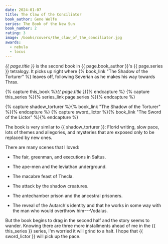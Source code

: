 ```yaml
---
date: 2024-01-07
title: The Claw of the Conciliator
book_author: Gene Wolfe
series: The Book of the New Sun
book_number: 2
rating: 3
image: /books/covers/the_claw_of_the_conciliator.jpg
awards:
  - nebula
  - locus
---
```


<cite class="book-title">{{ page.title }}</cite> is the second book in <span
class="author-name">{{ page.book_author }}</span>'s <span
class="book-series">{{ page.series }}</span> tetralogy. It picks up right
where {% book_link "The Shadow of the Torturer" %} leaves
off, following Severian as he makes his way towards Thrax.

{% capture this_book %}<cite class="book-title">{{ page.title }}</cite>{% endcapture %}
{% capture this_series %}{% series_link page.series %}{% endcapture %}

{% capture shadow_torturer %}{% book_link "The Shadow of the Torturer" %}{% endcapture %}
{% capture sword_lictor %}{% book_link "The Sword of the Lictor" %}{% endcapture %}

The book is very similar to {{ shadow_torturer }}: Florid writing, slow pace,
lots of themes and allegories, and mysteries that are exposed only to be
replaced by new ones.

There are many scenes that I loved:

- The fair, greenman, and executions in Saltus.

- The ape-men and the leviathan underground.

- The macabre feast of Thecla.

- The attack by the shadow creatures.

- The antechamber prison and the ancestral prisoners.

- The reveal of the Autarch's identity and that he works in some way with the
  man who would overthrow him---Vodalus.

But the book begins to drag in the second half and the story seems to wander.
Knowing there are three more installments ahead of me in the {{ this_series }}
series, I'm worried it will grind to a halt. I hope that {{ sword_lictor }}
will pick up the pace.
